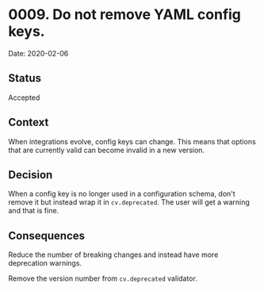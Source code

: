 # 0009. Do not remove YAML config keys.

Date: 2020-02-06

## Status

Accepted

## Context

When integrations evolve, config keys can change. This means that options that are currently valid can become invalid in a new version.

## Decision

When a config key is no longer used in a configuration schema, don't remove it but instead wrap it in `cv.deprecated`. The user will get a warning and that is fine.

## Consequences

Reduce the number of breaking changes and instead have more deprecation warnings.

Remove the version number from `cv.deprecated` validator.
